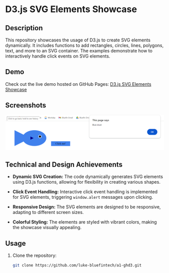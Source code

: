 # D3.js SVG Elements Showcase

## Description

This repository showcases the usage of D3.js to create SVG elements dynamically. It includes functions to add rectangles, circles, lines, polygons, text, and more to an SVG container. The examples demonstrate how to interactively handle click events on SVG elements.

## Demo

Check out the live demo hosted on GitHub Pages: [D3.js SVG Elements Showcase](https://luke-bluefintech.github.io/a1-ghd3)

## Screenshots

![Screenshot 1](screenshots/screenshot1.png)

## Technical and Design Achievements

- **Dynamic SVG Creation:** The code dynamically generates SVG elements using D3.js functions, allowing for flexibility in creating various shapes.
  
- **Click Event Handling:** Interactive click event handling is implemented for SVG elements, triggering `window.alert` messages upon clicking.

- **Responsive Design:** The SVG elements are designed to be responsive, adapting to different screen sizes.

- **Colorful Styling:** The elements are styled with vibrant colors, making the showcase visually appealing.

## Usage

1. Clone the repository:

   ```bash
   git clone https://github.com/luke-bluefintech/a1-ghd3.git

